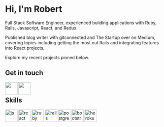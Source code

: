 # Hi, I'm Robert

Full Stack Software Engineer, experienced building applications with Ruby, Rails, Javascript, React, and Redux. 

Published blog writer with gitconnected and The Startup over on Medium, covering topics including getting the most out Rails and integrating features into React projects.

Explore my recent projects pinned below.

## Get in touch

<p>
  <a href="https://www.linkedin.com/in/robert-shilcof/" target="blank"><img align="left" src="https://icongr.am/devicon/linkedin-plain.svg?size=128&color=currentColor" height="40" width="40" /></a>
  <a href="https://robert-shilcof.medium.com/" target="blank"><img align="left" src="https://cdn.jsdelivr.net/npm/simple-icons@3.0.1/icons/medium.svg"  height="40" width="40" />     </a>
</p>

<br/>

## Skills

<p align="left">
  <img src="https://icongr.am/devicon/javascript-plain.svg?size=128&color=currentColor" alt="js" align="left" width="40" height="40"/>
  <img src="https://i.imgur.com/rTNkWSQ.png" alt="react" align="left" width="40" height="40"/>
  <img src="https://icongr.am/devicon/ruby-plain.svg?size=128&color=currentColor" alt="ruby" align="left" width="40" height="40"/>
  <img src="https://icongr.am/devicon/rails-plain-wordmark.svg?size=128&color=currentColor" alt="rails" align="left" width="40" height="40"/>
  <img src="https://icongr.am/devicon/postgresql-plain.svg?size=128&color=currentColor" alt="postgres" align="left" width="40" height="40"/>
  <img src="https://icongr.am/devicon/bootstrap-plain.svg?size=128&color=currentColor" alt="bootstrap" align="left" width="40" height="40"/>
  <img src="https://icongr.am/devicon/heroku-plain.svg?size=128&color=currentColor" alt="heroku" align="left" width="40" height="40"/>
</p>
